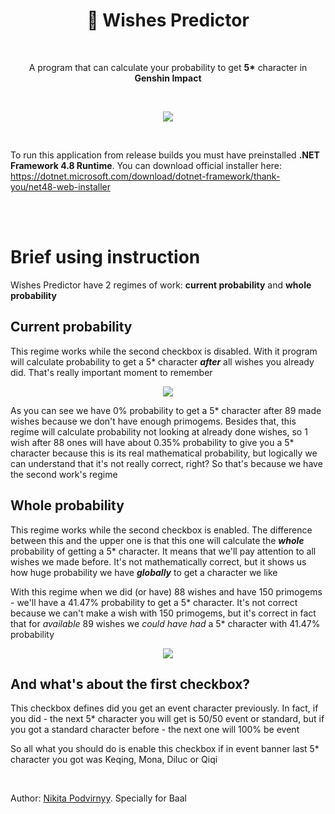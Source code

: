 <h1 align="center">🚀 Wishes Predictor</h1>

<br>

<p align="center">A program that can calculate your probability to get <b>5*</b> character in <b>Genshin Impact</b></p>

<br>

<p align="center"><img src="https://i.ibb.co/VB9ZjR8/Screenshot-7.png"></p>

<br>

To run this application from release builds you must have preinstalled **.NET Framework 4.8 Runtime**. You can download official installer here: https://dotnet.microsoft.com/download/dotnet-framework/thank-you/net48-web-installer

<br><br>

# Brief using instruction

Wishes Predictor have 2 regimes of work: **current probability** and **whole probability**

## Current probability

This regime works while the second checkbox is disabled. With it program will calculate probability to get a 5* character ***after*** all wishes you already did. That's really important moment to remember

<p align="center"><img src="https://i.ibb.co/dWCg5Xj/Screenshot-5.png"></p>

As you can see we have 0% probability to get a 5* character after 89 made wishes because we don't have enough primogems. Besides that, this regime will calculate probability not looking at already done wishes, so 1 wish after 88 ones will have about 0.35% probability to give you a 5* character because this is its real mathematical probability, but logically we can understand that it's not really correct, right? So that's because we have the second work's regime

## Whole probability

This regime works while the second checkbox is enabled. The difference between this and the upper one is that this one will calculate the ***whole*** probability of getting a 5* character. It means that we'll pay attention to all wishes we made before. It's not mathematically correct, but it shows us how huge probability we have ***globally*** to get a character we like

With this regime when we did (or have) 88 wishes and have 150 primogems - we'll have a 41.47% probability to get a 5* character. It's not correct because we can't make a wish with 150 primogems, but it's correct in fact that for *available* 89 wishes we *could have had* a 5* character with 41.47% probability

<p align="center"><img src="https://i.ibb.co/4ZZKPng/Screenshot-6.png"></p>

## And what's about the first checkbox?

This checkbox defines did you get an event character previously. In fact, if you did - the next 5* character you will get is 50/50 event or standard, but if you got a standard character before - the next one will 100% be event

So all what you should do is enable this checkbox if in event banner last 5* character you got was Keqing, Mona, Diluc or Qiqi

<br>

Author: [Nikita Podvirnyy](https://vk.com/technomindlp). Specially for Baal
